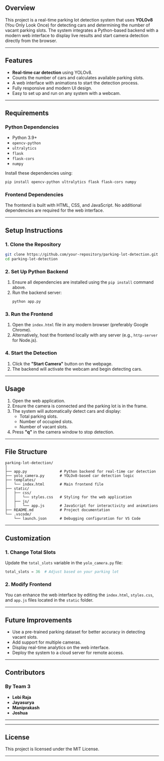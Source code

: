 

## **Overview**
This project is a real-time parking lot detection system that uses **YOLOv8** (You Only Look Once) for detecting cars and determining the number of vacant parking slots. The system integrates a Python-based backend with a modern web interface to display live results and start camera detection directly from the browser.

---

## **Features**
- **Real-time car detection** using YOLOv8.
- Counts the number of cars and calculates available parking slots.
- A web interface with animations to start the detection process.
- Fully responsive and modern UI design.
- Easy to set up and run on any system with a webcam.

---

## **Requirements**

### **Python Dependencies**
- Python 3.9+
- `opencv-python`
- `ultralytics`
- `flask`
- `flask-cors`
- `numpy`

Install these dependencies using:
```bash
pip install opencv-python ultralytics flask flask-cors numpy
```

### **Frontend Dependencies**
The frontend is built with HTML, CSS, and JavaScript. No additional dependencies are required for the web interface.

---

## **Setup Instructions**

### **1. Clone the Repository**
```bash
git clone https://github.com/your-repository/parking-lot-detection.git
cd parking-lot-detection
```

### **2. Set Up Python Backend**
1. Ensure all dependencies are installed using the `pip install` command above.
2. Run the backend server:
   ```bash
   python app.py
   ```

### **3. Run the Frontend**
1. Open the `index.html` file in any modern browser (preferably Google Chrome).
2. Alternatively, host the frontend locally with any server (e.g., `http-server` for Node.js).

### **4. Start the Detection**
1. Click the **"Start Camera"** button on the webpage.
2. The backend will activate the webcam and begin detecting cars.

---

## **Usage**
1. Open the web application.
2. Ensure the camera is connected and the parking lot is in the frame.
3. The system will automatically detect cars and display:
   - Total parking slots.
   - Number of occupied slots.
   - Number of vacant slots.
4. Press **"q"** in the camera window to stop detection.

---

## **File Structure**
```
parking-lot-detection/
│
├── app.py               # Python backend for real-time car detection
├── yolo_camera.py       # YOLOv8-based car detection logic
├── templates/
│   └── index.html       # Main frontend file
├── static/
│   ├── css/
│   │   └── styles.css   # Styling for the web application
│   ├── js/
│   │   └── app.js       # JavaScript for interactivity and animations
├── README.md            # Project documentation
└── .vscode/
    └── launch.json      # Debugging configuration for VS Code
```

---

## **Customization**

### **1. Change Total Slots**
Update the `total_slots` variable in the `yolo_camera.py` file:
```python
total_slots = 36  # Adjust based on your parking lot
```

### **2. Modify Frontend**
You can enhance the web interface by editing the `index.html`, `styles.css`, and `app.js` files located in the `static` folder.

---

## **Future Improvements**
- Use a pre-trained parking dataset for better accuracy in detecting vacant slots.
- Add support for multiple cameras.
- Display real-time analytics on the web interface.
- Deploy the system to a cloud server for remote access.

---

## **Contributors**  
### **By Team 3**  
- **Lebi Raja**  
- **Jayasurya**  
- **Maniprakash**  
- **Joshua**  

--- 

---

## **License**
This project is licensed under the MIT License.

--- 
